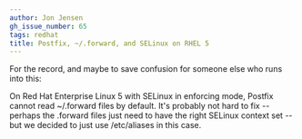 ```yaml
---
author: Jon Jensen
gh_issue_number: 65
tags: redhat
title: Postfix, ~/.forward, and SELinux on RHEL 5
---
```




For the record, and maybe to save confusion for someone else who runs into this:

On Red Hat Enterprise Linux 5 with SELinux in enforcing mode, Postfix cannot read ~/.forward files by default. It's probably not hard to fix -- perhaps the .forward files just need to have the right SELinux context set -- but we decided to just use /etc/aliases in this case.



